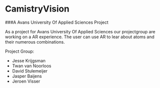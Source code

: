 # CamistryVision
###A Avans University Of Applied Sciences Project

As a project for Avans University Of Applied Sciences our projectgroup are working on a AR experience. The user can use AR to lear about atoms and their numerous combinations. 

Project Group:
- Jesse Krijgsman
- Twan van Noorloos
- David Stulemeijer
- Jasper Baijens
- Jeroen Visser